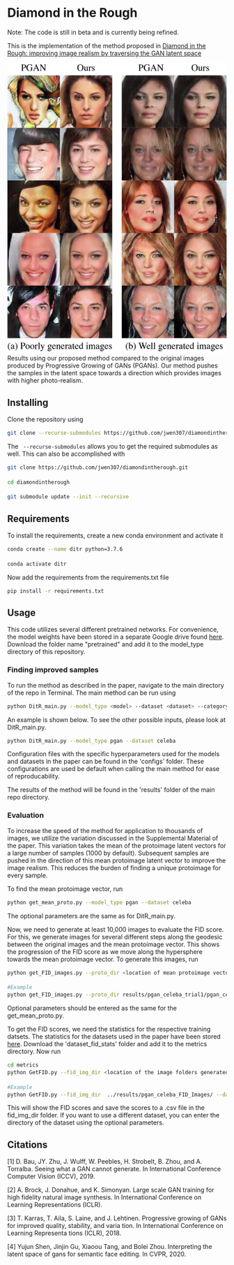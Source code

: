 # Diamond in the Rough

Note: The code is still in beta and is currently being refined.

This is the implementation of the method proposed in [Diamond in the Rough: improving image realism by traversing the GAN latent space](https://arxiv.org/abs/2104.05518)


![plot](./images/StartingFigure4.png)
Results using our proposed method compared to the original images produced by Progressive Growing of GANs (PGANs). Our method pushes the samples in the latent space towards a direction which provides images with higher photo-realism. 

## Installing
Clone the repository using
```bash
git clone --recurse-submodules https://github.com/jwen307/diamondintherough.git 
```
The ``` --recurse-submodules``` allows you to get the required submodules as well. This can also be accomplished with
```bash
git clone https://github.com/jwen307/diamondintherough.git 

cd diamondintherough

git submodule update --init --recursive

```

## Requirements
To install the requirements, create a new conda environment and activate it
```bash
conda create --name ditr python=3.7.6

conda activate ditr
```
Now add the requirements from the requirements.txt file
```bash
pip install -r requirements.txt
```


## Usage
This code utilizes several different pretrained networks. For convenience, the model weights have been stored in a separate Google drive found [here](https://drive.google.com/drive/folders/1uIkDL3R1AyeVNnYdbem5mNzQpRbDMqaA?usp=sharing). Download the folder name "pretrained" and add it to the model_type directory of this repository.

### Finding improved samples

To run the method as described in the paper, navigate to the main directory of the repo in Terminal. The main method can be run using
```bash
python DitR_main.py --model_type <model> --dataset <dataset> --category<BigGAN categor> --num_samples <number of samples to generate>
```
An example is shown below. To see the other possible inputs, please look at DitR_main.py. 
```bash
python DitR_main.py --model_type pgan --dataset celeba
```
Configuration files with the specific hyperparameters used for the models and datasets in the paper can be found in the 'configs' folder. These configurations are used be default when calling the main method for ease of reproducability. 

The results of the method will be found in the 'results' folder of the main repo directory. 

### Evaluation
To increase the speed of the method for application to thousands of images, we utilize the variation discussed in the Supplemental Material of the paper. This variation takes the mean of the protoimage latent vectors for a large number of samples (1000 by default). Subsequent samples are pushed in the direction of this mean protoimage latent vector to improve the image realism. This reduces the burden of finding a unique protoimage for every sample. 

To find the mean protoimage vector, run
```bash
python get_mean_proto.py --model_type pgan --dataset celeba
```
The optional parameters are the same as for DitR_main.py.

Now, we need to generate at least 10,000 images to evaluate the FID score. For this, we generate images for several different steps along the geodesic between the original images and the mean protoimage vector. This shows the progression of the FID score as we move along the hypersphere towards the mean protoimage vector. To generate this images, run
```bash
python get_FID_images.py --proto_dir <location of mean protoimage vector .pt file>

#Example
python get_FID_images.py --proto_dir results/pgan_celeba_trial1/pgan_celeba_protomean.pt
```
Optional parameters should be entered as the same for the get_mean_proto.py.

To get the FID scores, we need the statistics for the respective training datsets. The statistics for the datasets used in the paper have been stored [here](https://drive.google.com/drive/folders/1U_GR9nXFFOMb7yDRU5HxQ678xN3miTb5?usp=sharing). Download the 'dataset_fid_stats' folder and add it to the metrics directory. Now run
```bash
cd metrics
python GetFID.py --fid_img_dir <location of the image folders generated from get_FID_images.py> --dataset_stats_name <name of the stats file>

#Example
python GetFID.py --fid_img_dir  ../results/pgan_celeba_FID_Images/ --dataset_stats_name celebastats.npz
```
This will show the FID scores and save the scores to a .csv file in the fid_img_dir folder.
If you want to use a different dataset, you can enter the directory of the dataset using the optional parameters.

## Citations

[1] D. Bau, JY. Zhu, J. Wulff, W. Peebles, H. Strobelt, B. Zhou,
and A. Torralba. Seeing what a GAN cannot generate. In
International Conference Computer Vision (ICCV), 2019.

[2] A. Brock, J. Donahue, and K. Simonyan. Large scale GAN
training for high fidelity natural image synthesis. In International Conference on Learning Representations (ICLR).


[3] T. Karras, T. Aila, S. Laine, and J. Lehtinen. Progressive
growing of GANs for improved quality, stability, and varia
tion. In International Conference on Learning Representa
tions (ICLR), 2018.

[4] Yujun Shen, Jinjin Gu, Xiaoou Tang, and Bolei Zhou. Interpreting the latent space of gans for semantic face editing. In
CVPR, 2020.